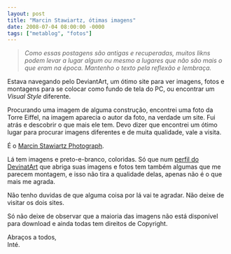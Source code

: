 ```yaml
---
layout: post
title: "Marcin Stawiartz, ótimas imagens"
date: 2008-07-04 08:00:00 -0000
tags: ["metablog", "fotos"]
---
```

>*Como essas postagens são antigas e recuperadas, muitos likns podem levar a lugar algum ou mesmo a lugares que não são mais o que eram na época. Mantenho o texto pela reflexão e lembraça.*

Estava navegando pelo DeviantArt, um ótimo site para ver imagens, fotos e montagens para se colocar como fundo de tela do PC, ou encontrar um *Visual Style* diferente.

Procurando uma imagem de alguma construção, encontrei uma foto da Torre Eiffel, na imagem aparecia o autor da foto, na verdade um site. Fui atrás e descobrir o que mais ele tem. Devo dizer que encontrei um ótimo lugar para procurar imagens diferentes e de muita qualidade, vale a visita.

É o <a href="https://www.stawiarz.com/" class="linkum">Marcin Stawiartz Photograph</a>.

Lá tem imagens e preto-e-branco, coloridas. Só que num <a href="https://www.deviantart.com/angelreich/gallery" class="linkum">perfil do DevinatArt</a> que abriga suas imagens e fotos tem também algumas que me parecem montagem, e isso não tira a qualidade delas, apenas não é o que mais me agrada.  

Não tenho duvidas de que alguma coisa por lá vai te agradar. Não deixe de visitar os dois sites.

Só não deixe de observar que a maioria das imagens não está disponível para download e ainda todas tem direitos de Copyright.

Abraços a todos,  
Inté.
